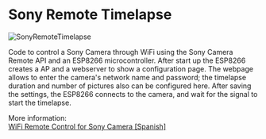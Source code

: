 # Sony Remote Timelapse

![SonyRemoteTimelapse](https://i1.wp.com/palmacas.com/wp-content/uploads/post10_1.jpg?resize=1536%2C1152&ssl=1)

Code to control a Sony Camera through WiFi using the Sony Camera Remote API and an ESP8266 microcontroller. After start up the ESP8266 creates a AP and a webserver to show a configuration page. The webpage allows to enter the camera's network name and password; the timelapse duration and number of pictures also can be configured here. After saving the settings, the ESP8266 connects to the camera, and wait for the signal to start the timelapse. 

More information:\
[WiFi Remote Control for Sony Camera [Spanish]](https://palmacas.com/camara-sony-esp8266/)
